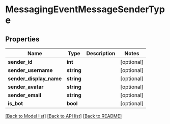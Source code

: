 # MessagingEventMessageSenderType

## Properties
Name | Type | Description | Notes
------------ | ------------- | ------------- | -------------
**sender_id** | **int** |  | [optional] 
**sender_username** | **string** |  | [optional] 
**sender_display_name** | **string** |  | [optional] 
**sender_avatar** | **string** |  | [optional] 
**sender_email** | **string** |  | [optional] 
**is_bot** | **bool** |  | [optional] 

[[Back to Model list]](../README.md#documentation-for-models) [[Back to API list]](../README.md#documentation-for-api-endpoints) [[Back to README]](../README.md)


